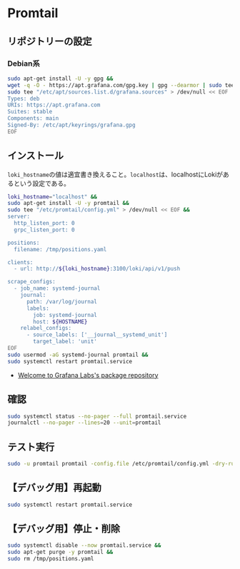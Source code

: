 # Promtail
## リポジトリーの設定
### Debian系
```bash
sudo apt-get install -U -y gpg &&
wget -q -O - https://apt.grafana.com/gpg.key | gpg --dearmor | sudo tee /etc/apt/keyrings/grafana.gpg > /dev/null &&
sudo tee "/etc/apt/sources.list.d/grafana.sources" > /dev/null << EOF
Types: deb
URIs: https://apt.grafana.com
Suites: stable
Components: main
Signed-By: /etc/apt/keyrings/grafana.gpg
EOF
```

## インストール
`loki_hostname`の値は適宜書き換えること。`localhost`は、localhostにLokiがあるという設定である。
```bash
loki_hostname="localhost" &&
sudo apt-get install -U -y promtail &&
sudo tee "/etc/promtail/config.yml" > /dev/null << EOF &&
server:
  http_listen_port: 0
  grpc_listen_port: 0

positions:
  filename: /tmp/positions.yaml

clients:
  - url: http://${loki_hostname}:3100/loki/api/v1/push

scrape_configs:
  - job_name: systemd-journal
    journal:
      path: /var/log/journal
      labels:
        job: systemd-journal
        host: ${HOSTNAME}
    relabel_configs:
      - source_labels: ['__journal__systemd_unit']
        target_label: 'unit'
EOF
sudo usermod -aG systemd-journal promtail &&
sudo systemctl restart promtail.service
```
- [Welcome to Grafana Labs's package repository](https://apt.grafana.com/)

## 確認
```bash
sudo systemctl status --no-pager --full promtail.service
journalctl --no-pager --lines=20 --unit=promtail
```

## テスト実行
```bash
sudo -u promtail promtail -config.file /etc/promtail/config.yml -dry-run
```

## 【デバッグ用】再起動
```bash
sudo systemctl restart promtail.service
```

## 【デバッグ用】停止・削除
```bash
sudo systemctl disable --now promtail.service &&
sudo apt-get purge -y promtail &&
sudo rm /tmp/positions.yaml
```
